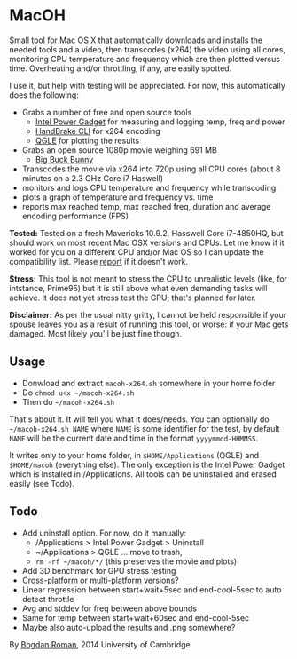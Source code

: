 MacOH
=====

Small tool for Mac OS X that automatically downloads and installs the needed tools and a video, then transcodes (x264) the video using all cores, monitoring CPU temperature and frequency which are then plotted versus time. Overheating and/or throttling, if any, are easily spotted.

I use it, but help with testing will be appreciated. For now, this automatically does the following:

- Grabs a number of free and open source tools
  - [Intel Power Gadget](https://software.intel.com/en-us/articles/intel-power-gadget-20) for measuring and logging temp, freq and power
  - [HandBrake CLI](http://handbrake.fr) for x264 encoding
  - [QGLE](http://glx.sourceforge.net) for plotting the results
- Grabs an open source 1080p movie weighing 691 MB
  - [Big Buck Bunny](http://www.bigbuckbunny.org)
- Transcodes the movie via x264 into 720p using all CPU cores (about 8 minutes on a 2.3 GHz Core i7 Haswell)
- monitors and logs CPU temperature and frequency while transcoding
- plots a graph of temperature and frequency vs. time
- reports max reached temp, max reached freq, duration and average encoding performance (FPS)

**Tested:** Tested on a fresh Mavericks 10.9.2, Hasswell Core i7-4850HQ, but should work on most recent Mac OSX versions and CPUs. Let me know if it worked for you on a different CPU and/or Mac OS so I can update the compatibility list. Please [report](https://github.com/qnxor/macoh/issues) if it doesn't work.

**Stress:** This tool is not meant to stress the CPU to unrealistic levels (like, for intstance, Prime95) but it is still above what even demanding tasks will achieve. It does not yet stress test the GPU; that's planned for later.

**Disclaimer:** As per the usual nitty gritty, I cannot be held responsible if your spouse leaves you as a result of running this tool, or worse: if your Mac gets damaged. Most likely you'll be just fine though.

## Usage

- Donwload and extract `macoh-x264.sh` somewhere in your home folder
- Do `chmod u+x ~/macoh-x264.sh`
- Then do `~/macoh-x264.sh`

That's about it. It will tell you what it does/needs. You can optionally do `~/macoh-x264.sh NAME` where `NAME` is some identifier for the test, by default `NAME` will be the current date and time in the format `yyyymmdd-HHMMSS`.

It writes only to your home folder, in `$HOME/Applications` (QGLE) and `$HOME/macoh` (everything else). The only exception is the Intel Power Gadget which is installed in /Applications. All tools can be uninstalled and erased easily (see Todo).

## Todo

- Add uninstall option. For now, do it manually:
  - /Applications > Intel Power Gadget > Uninstall
  - ~/Applications > QGLE ... move to trash,
  - `rm -rf ~/macoh/*/` (this preserves the movie and plots)
- Add 3D benchmark for GPU stress testing
- Cross-platform or multi-platform versions?
- Linear regression between start+wait+5sec and end-cool-5sec to auto detect throttle
- Avg and stddev for freq between above bounds
- Same for temp between start+wait+60sec and end-cool-5sec
- Maybe also auto-upload the results and .png somewhere?

By [Bogdan Roman](http://www.damtp.cam.ac.uk/research/afha/bogdan), 2014
University of Cambridge
